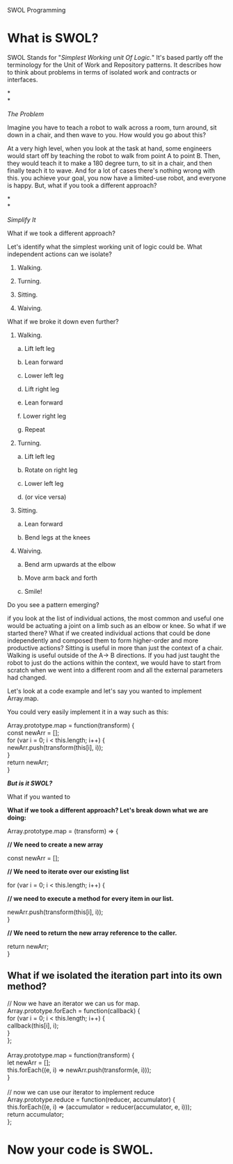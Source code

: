 SWOL Programming

What is SWOL?
=============

SWOL Stands for \"*Simplest Working unit Of Logic.*\" It\'s based partly
off the terminology for the Unit of Work and Repository patterns. It
describes how to think about problems in terms of isolated work and
contracts or interfaces.

*\
*

*The Problem*

Imagine you have to teach a robot to walk across a room, turn around,
sit down in a chair, and then wave to you. How would you go about this?

At a very high level, when you look at the task at hand, some engineers
would start off by teaching the robot to walk from point A to point B.
Then, they would teach it to make a 180 degree turn, to sit in a chair,
and then finally teach it to wave. And for a lot of cases there\'s
nothing wrong with this. you achieve your goal, you now have a
limited-use robot, and everyone is happy. But, what if you took a
different approach?

*\
*

*Simplify It*

What if we took a different approach?

Let\'s identify what the simplest working unit of logic could be. What
independent actions can we isolate?

1.  Walking.

2.  Turning.

3.  Sitting.

4.  Waiving. 

What if we broke it down even further?

1.  Walking.

    a.  Lift left leg

    b.  Lean forward

    c.  Lower left leg

    d.  Lift right leg

    e.  Lean forward

    f.  Lower right leg

    g.  Repeat

2.  Turning.

    a.  Lift left leg

    b.  Rotate on right leg

    c.  Lower left leg

    d.  (or vice versa)

3.  Sitting.

    a.  Lean forward

    b.  Bend legs at the knees

4.  Waiving. 

    a.  Bend arm upwards at the elbow

    b.  Move arm back and forth

    c.  Smile!

Do you see a pattern emerging?

if you look at the list of individual actions, the most common and
useful one would be actuating a joint on a limb such as an elbow or
knee. So what if we started there? What if we created individual actions
that could be done independently and composed them to form higher-order
and more productive actions? Sitting is useful in more than just the
context of a chair. Walking is useful outside of the A→ B directions. If
you had just taught the robot to just do the actions within the context,
we would have to start from scratch when we went into a different room
and all the external parameters had changed.

Let\'s look at a code example and let\'s say you wanted to implement
Array.map.

You could very easily implement it in a way such as this:

Array.prototype.map = function(transform) {\
const newArr = \[\];\
for (var i = 0; i \< this.length; i++) {\
newArr.push(transform(this\[i\], i));\
}\
return newArr;\
}

***But is it SWOL?***

What if you wanted to 

**What if we took a different approach? Let\'s break down what we are
doing:**

Array.prototype.map = (transform) =\> {

**// We need to create a new array**

const newArr = \[\];

**// We need to iterate over our existing list**

for (var i = 0; i \< this.length; i++) {

**// we need to execute a method for every item in our list.**

newArr.push(transform(this\[i\], i));\
}

**// We need to return the new array reference to the caller.**

return newArr;\
}

What if we isolated the iteration part into its own method?
-----------------------------------------------------------

// Now we have an iterator we can us for map.\
Array.prototype.forEach = function(callback) {\
for (var i = 0; i \< this.length; i++) {\
callback(this\[i\], i);\
}\
};\
\
Array.prototype.map = function(transform) {\
let newArr = \[\];\
this.forEach((e, i) =\> newArr.push(transform(e, i)));\
}\
\
// now we can use our iterator to implement reduce\
Array.prototype.reduce = function(reducer, accumulator) {\
this.forEach((e, i) =\> (accumulator = reducer(accumulator, e, i)));\
return accumulator;\
};

Now your code is SWOL. 
=======================

